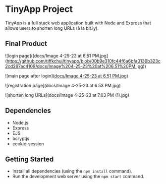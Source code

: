 # TinyApp Project

TinyApp is a full stack web application built with Node and Express that allows users to shorten long URLs (à la bit.ly).

## Final Product

![login page]([docs/Image 4-25-23 at 6.51 PM.jpg] 
(https://github.com/tiffkchui/tinyapp/blob/00b9e310fc44f6a6bfa0139b323c2cd267ac4109/docs/Image%204-25-23%20at%206.51%20PM.jpg))

![main page after login]([docs/Image 4-25-23 at 6.51 PM.jpg](https://github.com/tiffkchui/tinyapp/blob/a76fe08277b238a5feaffd8e9d7fa6e8ded3b618/docs/Image%204-25-23%20at%207.03%20PM.jpg))

![registration page](docs/Image 4-25-23 at 6.53 PM.jpg)

![shorten long URLs](docs/Image 4-25-23 at 7.03 PM (1).jpg)



## Dependencies

- Node.js
- Express
- EJS
- bcryptjs
- cookie-session

## Getting Started

- Install all dependencies (using the `npm install` command).
- Run the development web server using the `npm start` command.
